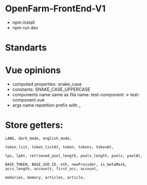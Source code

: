 # OpenFarm-FrontEnd-V1


* npm install
* npm run dev

# Standarts

# Vue opinions
* computed properties: snake_case
* constants: SNAKE_CASE_UPPERCASE
* components name same as fila name: test-component -> test-component.vue
* args name repetition prefix with _

# Store getters:
	LANG, dark_mode, english_mode,

	token_list, token_listAt, token, tokens, tokenAt,

	lps, lpAt, retrieved_pool_length, pools_length, pools, poolAt,

	BASE_TOKEN, BASE_USD_ID, eth, newProvider, is_metaMask,
	accs_length, accounts, first_acc, account,

	memories, memory, articles, article,

